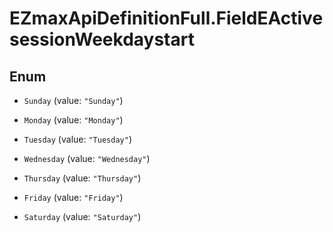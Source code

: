 # EZmaxApiDefinitionFull.FieldEActivesessionWeekdaystart

## Enum


* `Sunday` (value: `"Sunday"`)

* `Monday` (value: `"Monday"`)

* `Tuesday` (value: `"Tuesday"`)

* `Wednesday` (value: `"Wednesday"`)

* `Thursday` (value: `"Thursday"`)

* `Friday` (value: `"Friday"`)

* `Saturday` (value: `"Saturday"`)


